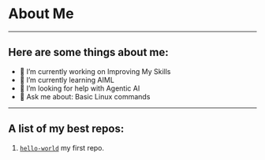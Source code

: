 # About Me

---

## Here are some things about me:

- 🔭 I’m currently working on Improving My Skills
- 🌱 I’m currently learning AIML
- 🤔 I’m looking for help with Agentic AI
- 💬 Ask me about: Basic Linux commands
<!-- - 📱 How to reach me: Just Don't
 💀 I just used Brainfuck to print Hello World -->

---

## A list of my best repos:

1. [`hello-world`](https://github.com/Axmc5069/hello-world) my first repo.
